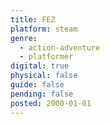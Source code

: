 ```yaml
---
title: FEZ
platform: steam
genre:
  - action-adventure
  - platformer
digital: true
physical: false
guide: false
pending: false
posted: 2000-01-01
---
```


